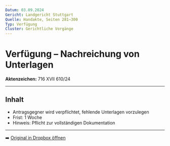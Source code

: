 ```yaml
---
Datum: 03.09.2024
Gericht: Landgericht Stuttgart
Quelle: Handakte, Seiten 281–300
Typ: Verfügung
Cluster: Gerichtliche Vorgänge
---
```


# Verfügung – Nachreichung von Unterlagen

**Aktenzeichen:** 716 XVII 610/24  

---

## Inhalt
- Antragsgegner wird verpflichtet, fehlende Unterlagen vorzulegen  
- Frist: 1 Woche  
- Hinweis: Pflicht zur vollständigen Dokumentation  

---

➡️ [Original in Dropbox öffnen](https://www.dropbox.com/scl/fi/obaal6mb9o7g0utrnatl8/20250801_Handakte-nur-gerichtlich.pdf?dl=0)
